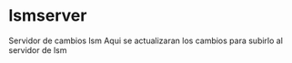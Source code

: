 # lsmserver
Servidor de cambios lsm
Aqui se actualizaran los cambios para subirlo al servidor de lsm
